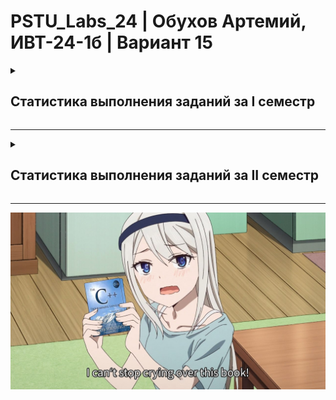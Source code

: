 # PSTU_Labs_24 | Обухов Артемий, ИВТ-24-1б | Вариант 15

<details>
<summary><h2>Статистика выполнения заданий за I семестр</h2></summary>
<br>
  
| ID задания | Код | Схема | Примечания |                                                 
| :----: | :----: | :----: | :----: |
| 1_1 | ✅ | ✅ |  |
| 1_2 | ✅ | ✅ |  |
| 1_3 | ✅ | ✅ |  |
| 1_switch | ✅ | 🕐 |  |
| ptr_1 | ✅ | ✅ |  |
| ptr_2 | ✅ | ✅ |  |
| ptr_3 | ✅ | ✅ |  |
| ptr_4 | ✅ | ✅ |  |
| ptr_5 | ✅ | ✅ |  |
| 2_1 | ✅ | ✅ |  |
| 2_2 | ✅ | ✅ |  |
| 2_3 | ✅ | ✅ |  |
| 2_4 | ✅ | ✅ |  |
| 2_5 | ✅ | ✅ |  |
| 2_6 | ✅ | ✅ |  |
| 2_7_1 | ✅ | ✅ |  |
| 2_7_2 | ✅ | ✅ |  |
| 2_7_3 | ✅ | ✅ |  |
| 2_8 | ✅ | ❌ |  |
| 2_9 | ✅ | ❌ |  |
| 2_10 | ✅ | ❌ |  |
| 2_11 | ✅ | ✅ |  |
| 2_12 | ✅ | ✅ |  |
| 2_13 | ✅ | ✅ |  |
| 2_14 | ✅ | ✅ |  |
| 2_15 | ✅ | ❌ |  |
| 2_16 | ✅ | ✅ |  |
| 2_17 | ✅ | ✅ |  |
| 2_18 | ✅ | ✅ |  |
| 2_19 | ✅ | ✅ |  |
| 2_20 | ✅ | ❌ |  |
| 2_21 | ✅ | ❌ |  |
| 2_22 | ✅ | ✅ |  |
| 2_23 | ✅ | ✅ |  |
| Логика | 5 | 5 |  |
| eq_half | ✅ | ✅ |  |
| eq_Newton | ✅ | ✅ |  |
| eq_it | ✅ | ✅ |  |
| recursion | ✅ | ✅ |  |
| Сумма | 38✅ | 32✅ |  |

</details>

_________________________________________________

<details>
<summary><h2>Статистика выполнения заданий за II семестр</h2></summary>
<br>
  
| ID задания | Код | Схема | Расположение |                                                 
| :----: | :----: | :----: | :----: |
| №4 | ✅ | 🕐 | Sem_2/Lab4  |
| Пузырёк | ✅ | ❌ | Sem_2/Labbubble |
| Выбор | ✅ | ❌ | Sem_2/Labchoice |
| Вставки | ✅ | ❌ | Sem_2/Labinsert |
| №5 | ✅ | ❌ | Sem_2/Lab5 |
| Ханой | ✅ | ❌ |  |
| 8 ферзей | ✅ | ❌ | Sem_2/8queens |
| №7.1 | ✅ | ❌ | Sem_2/Lab7.1 |
| №7.2 | ✅ | ❌ | Sem_2/Lab7.2 |
| №6 (а почему она после №7? ладно.)| ✅ | ❌ | Sem_2/Lab6 |
| №10 | ✅ | ❌ | Sem_2/Lab10 |
| №11.1 | ✅ | ❌ | Sem_2/Lab11.1 |
| №11.2 | ✅ | ❌ | Sem_2/Lab11.2 |
| №11.3 | ✅ | ❌ |  |
| №11.4 | ✅ | ❌ |  |
| idef0 | 🕐 | 🕐 |  |
| №9 | ✅ | ❌ | Sem_2/Lab9 |
| Быстрая по Ломуто | ✅ | ❌ |  |
| Слияние | ✅ | ❌ |  |
| Блочная | ✅ | ❌ |  |
| Подсчётом | ✅ | ❌ |  |
| Шелл | ✅ | ❌ |  |
| Хоар | ✅ | ❌ |  |
| Многофазная с. | ❌ | ❌ |  |
| Естественная с. | ❌ | ❌ |  |
| Линейный поиск | ✅ | ❌ |  |
| Интерполяционный поиск | ✅ | ❌ |  |
| Бинарный поиск | ✅ | ❌ |  |
| Кнут-Моррис-Пратт | ✅ | ❌ |  |
| Бойер-Мур | ✅ | ❌ |  |
| Хэш-таблицы | ❌ | ❌ |  |
| Классы 1 | ❌ | ❌ |  |
| Классы 2 | ❌ | ❌ |  |
| Классы 3 | ❌ | ❌ |  |
| Классы 4 | ❌ | ❌ |  |
| Классы 5 | ❌ | ❌ |  |
| Классы 6 | ❌ | ❌ |  |
| Классы 7 | ❌ | ❌ |  |
| Классы 8 | ❌ | ❌ |  |
| Классы 9 | ❌ | ❌ |  |
| Классы 10 | ❌ | ❌ |  |
| Классы 11 | ❌ | ❌ |  |
| Классы 12 | ❌ | ❌ |  |
| Классы 13 | ❌ | ❌ |  |
| Деревья | ❌ | ❌ |  |
| Графы | ❌ | ❌ |  |
| **Сумма** |  |  |  |

</details>

________________________________________________

![alt text](https://github.com/vanlaukaus/PSTU_Labs_24/blob/main/Sem_1/misc/fvnRBkBVJhM.jpg)
